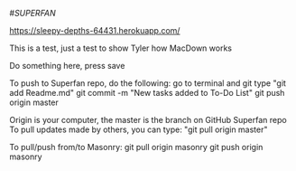#_*SUPERFAN*_

https://sleepy-depths-64431.herokuapp.com/

This is a test, just a test to show Tyler how MacDown works 

Do something here, press save

To push to Superfan repo, do the following:
go to terminal and git type 
"git add Readme.md"
git commit -m "New tasks added to To-Do List"
git push origin master

Origin is your computer, the master is the branch on GitHub Superfan repo
To pull updates made by others, you can type: "git pull origin master"

To pull/push from/to Masonry:
git pull origin masonry
git push origin masonry


